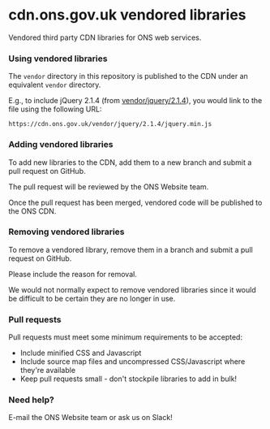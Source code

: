cdn.ons.gov.uk vendored libraries
=================================

Vendored third party CDN libraries for ONS web services.

### Using vendored libraries

The `vendor` directory in this repository is published to the CDN
under an equivalent `vendor` directory.

E.g., to include jQuery 2.1.4 (from [vendor/jquery/2.1.4](vendor/jquery/2.1.4)), you would
link to the file using the following URL:
```
https://cdn.ons.gov.uk/vendor/jquery/2.1.4/jquery.min.js
```

### Adding vendored libraries

To add new libraries to the CDN, add them to a new branch and
submit a pull request on GitHub.

The pull request will be reviewed by the ONS Website team.

Once the pull request has been merged, vendored code will be published
to the ONS CDN.

### Removing vendored libraries

To remove a vendored library, remove them in a branch and submit a
pull request on GitHub.

Please include the reason for removal.

We would not normally expect to remove vendored libraries since
it would be difficult to be certain they are no longer in use.

### Pull requests

Pull requests must meet some minimum requirements to be accepted:

* Include minified CSS and Javascript
* Include source map files and uncompressed CSS/Javascript where they're available
* Keep pull requests small - don't stockpile libraries to add in bulk!

### Need help?

E-mail the ONS Website team or ask us on Slack!
